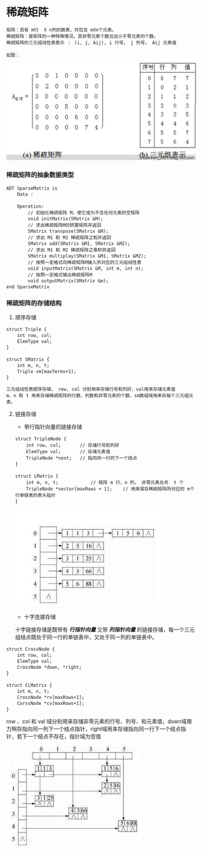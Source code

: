 # 稀疏矩阵

	矩阵：具有 m行  X n列的数表，共包含 mXn个元素。
	稀疏矩阵：是矩阵的一种特殊情况，其非零元素个数远远小于零元素的个数。
	稀疏矩阵的三元组线性表表示 ： (i, j, Aij), i 行号， j 列号， Aij 元素值
	
	如图：
![稀疏矩阵](https://github.com/cikewang/DataStruct/blob/master/Z_Images/05_sparsematrix.jpg)
	

### 稀疏矩阵的抽象数据类型
~~~
ADT SparseMatrix is 
	Data :
	
	Operation:
		// 初始化稀疏矩阵 M，使它成为不含任何元素的空矩阵
		void initMatrix(SMatrix &M);
		// 求出稀疏矩阵M的转置矩阵并返回
		SMatrix transpose(SMatrix &M);
		// 求出 M1 和 M2 稀疏矩阵之和并返回
		SMatrix add(SMatrix &M1, SMatrix &M2);
		// 求出 M1 和 M2 稀疏矩阵之乘积并返回
		SMatrix multiplay(SMatrix &M1, SMatrix &M2);
		// 按照一定格式向稀疏矩阵M输入所对应的三元组线性表
		void inputMatrix(SMatrix &M, int m, int n);
		// 按照一定格式输出稀疏矩阵M
		void outputMatrix(SMatrix &m);
end SparseMatrix
~~~



### 稀疏矩阵的存储结构
1. 顺序存储
~~~
struct Triple {
	int row, col;
	ElemType val;
}

struct SMatrix {
	int m, n, t;
	Triple sm[maxTerms+1];
}
~~~
	三元组线性表顺序存储， row, col 分别用来存储行号和列好，val用来存储元素值
	m、n 和 t 用来存储稀疏矩阵的行数、列数和非零元素的个数，sm数组域用来存每个三元组元素。 
	

2. 链接存储
	* 带行指针向量的链接存储
	~~~
	struct TripleNode {
		int row, col;		// 存储行号和列好
		ElemType val;		// 存储元素值
		TripleNode *next;	// 指向同一行的下一个结点
	}
	
	struct LMatrix {
		int m, n, t;			// 矩阵 m 行，n 列， 非零元素总共  t 个
		TripleNode *vector[maxRows + 1];	// 用来保存稀疏矩阵所对应的 m个行单链表的表头指针
	}
	~~~
	![带行指针向量的链接存结构](https://github.com/cikewang/DataStruct/blob/master/Z_Images/05_02.jpg)
	
	* 十字连接存储
	
	十字链接存储是既带有 ***行指针向量*** 又带 ***列指针向量*** 的链接存储，每一个三元组结点既处于同一行的单链表中，又处于同一列的单链表中。
	
~~~
struct CrossNode {
	int row, col;		
	ElemType val;
	CrossNode *down, *right;
}

struct CLMatrix {
	int m, n, t;
	CrossNode *rv[maxRows+1];
	CorssNode *cv[maxRows+1];
}
~~~
	
row 、col 和 val 域分别用来存储非零元素的行号、列号、和元素值，down域用力啊存指向同一列下一个结点指针，right域用来存储指向同一行下一个结点指针，若下一个结点不存在，指针域为空值
	
![带行指针向量的链接存结构](https://github.com/cikewang/DataStruct/blob/master/Z_Images/05_03.jpg)	
	
	
	





	